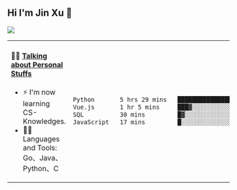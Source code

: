 
## Hi I'm Jin Xu 👋
![](https://komarev.com/ghpvc/?username=jiayouxujin&color=brightgreen&label=PROFILE+VIEWS)



<table align="center">
<tr>
<td valign="top" width="60%">

#### 🏋️‍♀️ <a href="https://github.com/jiayouxujin" target="_blank">Talking about Personal Stuffs</a>
<!-- recent_releases starts -->

- ⚡  I'm now learning CS-Knowledges.  
- 🏊‍♂️ Languages and Tools: Go、Java、Python、C
<!-- recent_releases ends -->
</td>
<td>
 
<!--START_SECTION:waka-->

```txt
Python       5 hrs 29 mins   ██████████████████▓░░░░░░   74.24 %
Vue.js       1 hr 5 mins     ███▓░░░░░░░░░░░░░░░░░░░░░   14.75 %
SQL          30 mins         █▓░░░░░░░░░░░░░░░░░░░░░░░   06.95 %
JavaScript   17 mins         █░░░░░░░░░░░░░░░░░░░░░░░░   04.06 %
```

<!--END_SECTION:waka-->
 
</td>
</tr>
</table>





